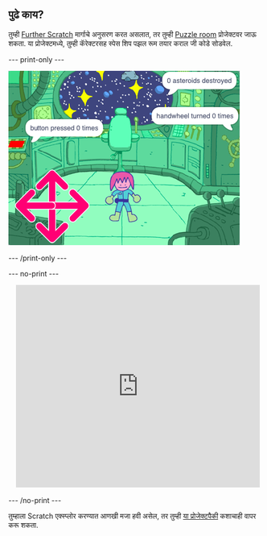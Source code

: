 ## पुढे काय?

तुम्ही [Further Scratch](https://projects.raspberrypi.org/en/pathways/further-scratch) मार्गाचे अनुसरण करत असलात, तर तुम्ही [Puzzle room](https://projects.raspberrypi.org/en/projects/puzzle-room) प्रोजेक्टवर जाऊ शकता. या प्रोजेक्टमध्ये, तुम्ही कॅरेक्टरसह स्पेस शिप पझल रूम तयार कराल जी कोडे सोडवेल.

--- print-only ---

![पझल रूम](images/puzzle_room.png)

--- /print-only ---

--- no-print ---

<div class="scratch-preview" style="margin-left: 15px;">
  <iframe allowtransparency="true" width="485" height="402" src="https://scratch.mit.edu/projects/embed/536877672/?autostart=false" frameborder="0"></iframe>
</div>

--- /no-print ---

तुम्हाला Scratch एक्स्प्लोर करण्यात आणखी मजा हवी असेल, तर तुम्ही [या प्रोजेक्टपैकी](https://projects.raspberrypi.org/en/projects?software%5B%5D=scratch&curriculum%5B%5D=%201) कशाचाही वापर करू शकता.
